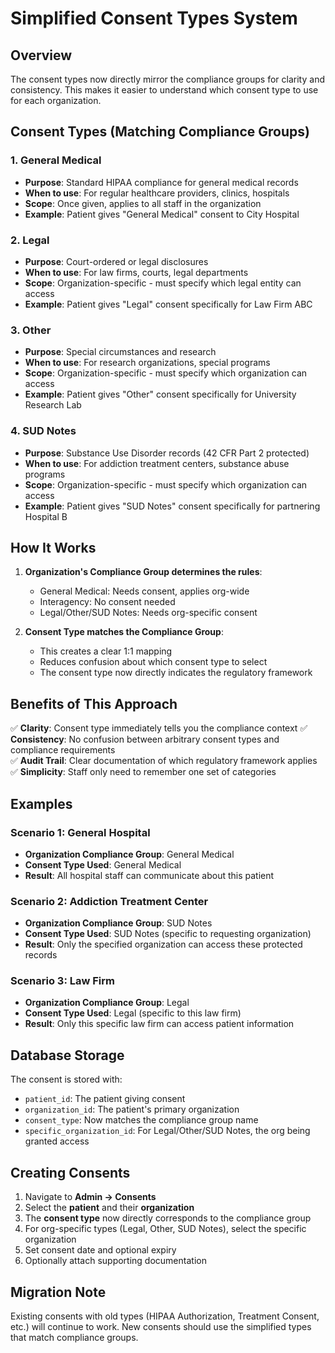 # Simplified Consent Types System

## Overview

The consent types now directly mirror the compliance groups for clarity and consistency. This makes it easier to understand which consent type to use for each organization.

## Consent Types (Matching Compliance Groups)

### 1. **General Medical**
- **Purpose**: Standard HIPAA compliance for general medical records
- **When to use**: For regular healthcare providers, clinics, hospitals
- **Scope**: Once given, applies to all staff in the organization
- **Example**: Patient gives "General Medical" consent to City Hospital

### 2. **Legal**
- **Purpose**: Court-ordered or legal disclosures
- **When to use**: For law firms, courts, legal departments
- **Scope**: Organization-specific - must specify which legal entity can access
- **Example**: Patient gives "Legal" consent specifically for Law Firm ABC

### 3. **Other**
- **Purpose**: Special circumstances and research
- **When to use**: For research organizations, special programs
- **Scope**: Organization-specific - must specify which organization can access
- **Example**: Patient gives "Other" consent specifically for University Research Lab

### 4. **SUD Notes**
- **Purpose**: Substance Use Disorder records (42 CFR Part 2 protected)
- **When to use**: For addiction treatment centers, substance abuse programs
- **Scope**: Organization-specific - must specify which organization can access
- **Example**: Patient gives "SUD Notes" consent specifically for partnering Hospital B

## How It Works

1. **Organization's Compliance Group determines the rules**:
   - General Medical: Needs consent, applies org-wide
   - Interagency: No consent needed
   - Legal/Other/SUD Notes: Needs org-specific consent

2. **Consent Type matches the Compliance Group**:
   - This creates a clear 1:1 mapping
   - Reduces confusion about which consent type to select
   - The consent type now directly indicates the regulatory framework

## Benefits of This Approach

✅ **Clarity**: Consent type immediately tells you the compliance context
✅ **Consistency**: No confusion between arbitrary consent types and compliance requirements  
✅ **Audit Trail**: Clear documentation of which regulatory framework applies
✅ **Simplicity**: Staff only need to remember one set of categories

## Examples

### Scenario 1: General Hospital
- **Organization Compliance Group**: General Medical
- **Consent Type Used**: General Medical
- **Result**: All hospital staff can communicate about this patient

### Scenario 2: Addiction Treatment Center  
- **Organization Compliance Group**: SUD Notes
- **Consent Type Used**: SUD Notes (specific to requesting organization)
- **Result**: Only the specified organization can access these protected records

### Scenario 3: Law Firm
- **Organization Compliance Group**: Legal
- **Consent Type Used**: Legal (specific to this law firm)
- **Result**: Only this specific law firm can access patient information

## Database Storage

The consent is stored with:
- `patient_id`: The patient giving consent
- `organization_id`: The patient's primary organization
- `consent_type`: Now matches the compliance group name
- `specific_organization_id`: For Legal/Other/SUD Notes, the org being granted access

## Creating Consents

1. Navigate to **Admin → Consents**
2. Select the **patient** and their **organization**
3. The **consent type** now directly corresponds to the compliance group
4. For org-specific types (Legal, Other, SUD Notes), select the specific organization
5. Set consent date and optional expiry
6. Optionally attach supporting documentation

## Migration Note

Existing consents with old types (HIPAA Authorization, Treatment Consent, etc.) will continue to work. New consents should use the simplified types that match compliance groups.
